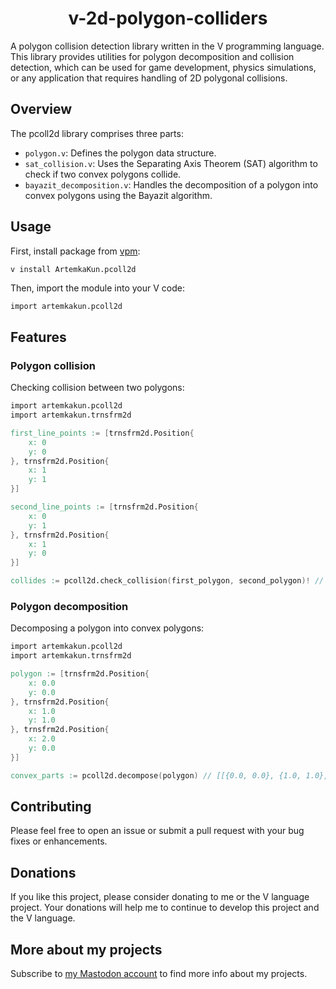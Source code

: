 <h1 align="center">v-2d-polygon-colliders</h1>

A polygon collision detection library written in the V programming language.
This library provides utilities for polygon decomposition and collision detection,
which can be used for game development, physics simulations, or any application that requires
handling of 2D polygonal collisions.

## Overview

The pcoll2d library comprises three parts:
- `polygon.v`: Defines the polygon data structure.
- `sat_collision.v`: Uses the Separating Axis Theorem (SAT) algorithm to check if two convex polygons
collide.
- `bayazit_decomposition.v`: Handles the decomposition of a polygon into convex polygons using the
Bayazit algorithm.

## Usage

First, install package from [vpm](https://vpm.vlang.io/packages/ArtemkaKun.pcoll2d):

```
v install ArtemkaKun.pcoll2d
```

Then, import the module into your V code:

```v badsyntax
import artemkakun.pcoll2d
```

## Features

### Polygon collision

Checking collision between two polygons:

```v badsyntax
import artemkakun.pcoll2d
import artemkakun.trnsfrm2d

first_line_points := [trnsfrm2d.Position{
	x: 0
	y: 0
}, trnsfrm2d.Position{
	x: 1
	y: 1
}]

second_line_points := [trnsfrm2d.Position{
	x: 0
	y: 1
}, trnsfrm2d.Position{
	x: 1
	y: 0
}]

collides := pcoll2d.check_collision(first_polygon, second_polygon)! // true
```

### Polygon decomposition

Decomposing a polygon into convex polygons:

```v badsyntax
import artemkakun.pcoll2d
import artemkakun.trnsfrm2d

polygon := [trnsfrm2d.Position{
	x: 0.0
	y: 0.0
}, trnsfrm2d.Position{
	x: 1.0
	y: 1.0
}, trnsfrm2d.Position{
	x: 2.0
	y: 0.0
}]

convex_parts := pcoll2d.decompose(polygon) // [[{0.0, 0.0}, {1.0, 1.0}, {2.0, 0.0}]]
```

## Contributing

Please feel free to open an issue or submit a pull request with your bug fixes or enhancements.

## Donations

If you like this project, please consider donating to me or the V language project.
Your donations will help me to continue to develop this project and the V language.

## More about my projects

Subscribe to [my Mastodon account](https://mastodon.social/@yuart) to find more info about my projects.
